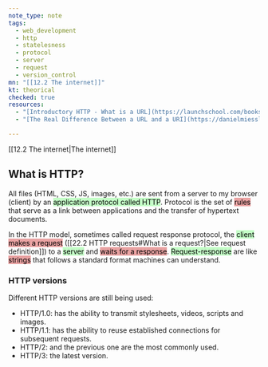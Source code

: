 ```yaml
---
note_type: note
tags:
  - web_development
  - http
  - statelesness
  - protocol
  - server
  - request
  - version_control
mn: "[[12.2 The internet]]"
kt: theorical
checked: true
resources:
  - "[Introductory HTTP - What is a URL](https://launchschool.com/books/http/read/what_is_a_url)"
  - "[The Real Difference Between a URL and a URI](https://danielmiessler.com/p/difference-between-uri-url/)"

---
```

[[12.2 The internet|The internet]]
## What is HTTP?
All files (HTML, CSS, JS, images, etc.) are sent from a server to my browser (client) by an <mark style="background: #00FF0F3B;">application protocol called HTTP</mark>. Protocol is the set of <mark style="background: #D23D3D78;">rules</mark> that serve as a link between applications and the transfer of hypertext documents.

In the HTTP model, sometimes called request response protocol, the <mark style="background: #00FF0F3B;">client</mark> <mark style="background: #D23D3D78;">makes a request</mark> ([[22.2 HTTP requests#What is a request?|See request definition]]) to a <mark style="background: #00FF0F3B;">server</mark> and <mark style="background: #D23D3D78;">waits for a response</mark>. <mark style="background: #00FF0F3B;">Request-response</mark> are like <mark style="background: #D23D3D78;">strings</mark> that follows a standard format machines can understand.  

### HTTP versions
Different HTTP versions are still being used:
- HTTP/1.0: has the ability to transmit stylesheets, videos, scripts and images.
- HTTP/1.1: has the ability to reuse established connections for subsequent requests. 
- HTTP/2: and the previous one are the most commonly used.
- HTTP/3: the latest version. 
